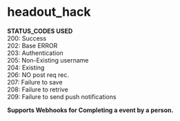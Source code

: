# headout_hack
<p>
<b>STATUS_CODES USED</b><br>
200: Success<br>
202: Base ERROR<br>
203: Authentication<br>
205: Non-Existing username<br>
204: Existing<br>
206: NO post req rec.<br>
207: Failure to save<br>
208: Failure to retrive<br>
209: Failure to send push notifications<br>
</p>

<b> Supports Webhooks for Completing a event by a person.</b>
